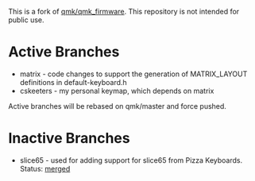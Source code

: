This is a fork of [qmk/qmk_firmware](https://github.com/qmk/qmk_firmware).  This repository is not intended for public use.

# Active Branches

  * matrix - code changes to support the generation of MATRIX_LAYOUT definitions in default-keyboard.h
  * cskeeters - my personal keymap, which depends on matrix

Active branches will be rebased on qmk/master and force pushed.

# Inactive Branches

  * slice65 - used for adding support for slice65 from Pizza Keyboards.  Status: [merged](https://github.com/qmk/qmk_firmware/pull/23148)
